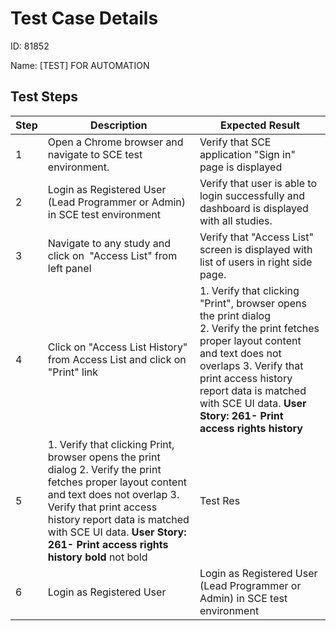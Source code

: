 
# Test Case Details
ID: 81852

Name: [TEST] FOR AUTOMATION
## Test Steps
|Step |Description | Expected Result|
|---------|----------------------|----------------|
|1|Open a Chrome browser and navigate to SCE test environment.|Verify that SCE application "Sign in" page is displayed|
|2|Login as Registered User (Lead Programmer or Admin) in SCE test environment|Verify that user is able to login successfully and dashboard is displayed with all studies.|
|3|Navigate to any study and click on  "Access List" from left panel|Verify that "Access List" screen is displayed with list of users in right side page.|
|4|Click on "Access List History" from Access List and click on "Print" link|1\. Verify that clicking "Print", browser opens the print dialog          2. Verify the print fetches proper layout content and text does not overlaps          3\. Verify that print access history report data is matched with SCE UI data.          **User Story: 261- Print access rights history**|
|5|1\. Verify that clicking Print, browser opens the print dialog      2\. Verify the print fetches proper layout content and text does not overlap      3\. Verify that print access history report data is matched with SCE UI data.      **User Story: 261- Print access rights history** **bold** not bold|Test Res| 
|6|Login as Registered User|Login as Registered User (Lead Programmer or Admin) in SCE test environment|
